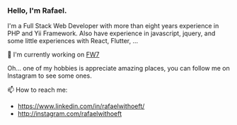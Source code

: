 ### Hello, I'm Rafael.

I'm a Full Stack Web Developer with more than eight years experience in PHP and Yii Framework.
Also have experience in javascript, jquery, and some little experiences with React, Flutter, ...

:briefcase: I'm currently working on [FW7](https://www.linkedin.com/company/fw7-solucoes "FW7")

Oh... one of my hobbies is appreciate amazing places, you can follow me on Instagram to see some ones.

📫 How to reach me:
- https://www.linkedin.com/in/rafaelwithoeft/
- http://instagram.com/rafaelwithoeft

<!--
**rafaelwithoeft/rafaelwithoeft** is a ✨ _special_ ✨ repository because its `README.md` (this file) appears on your GitHub profile.

Here are some ideas to get you started:

- 🔭 I’m currently working on ...
- 🌱 I’m currently learning ...
- 👯 I’m looking to collaborate on ...
- 🤔 I’m looking for help with ...
- 💬 Ask me about ...
- 
- 😄 Pronouns: ...
- ⚡ Fun fact: ...
-->
